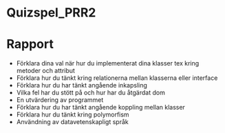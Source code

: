 # Quizspel_PRR2

# Rapport
 - Förklara dina val när hur du implementerat dina klasser tex kring metoder och attribut
 - Förklara hur du tänkt kring relationerna mellan klasserna eller interface
 - Förklara hur du har tänkt angående inkapsling
 - Vilka fel har du stött på och hur har du åtgärdat dom
 - En utvärdering av programmet
 - Förklara hur du har tänkt angående koppling mellan klasser
 - Förklara hur du tänkt kring polymorfism
 - Användning av datavetenskapligt språk
